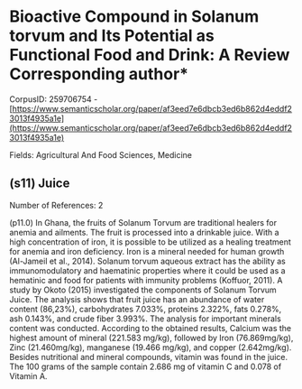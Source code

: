 # Bioactive Compound in Solanum torvum and Its Potential as Functional Food and Drink: A Review Corresponding author*

CorpusID: 259706754 - [https://www.semanticscholar.org/paper/af3eed7e6dbcb3ed6b862d4eddf23013f4935a1e](https://www.semanticscholar.org/paper/af3eed7e6dbcb3ed6b862d4eddf23013f4935a1e)

Fields: Agricultural And Food Sciences, Medicine

## (s11) Juice
Number of References: 2

(p11.0) In Ghana, the fruits of Solanum Torvum are traditional healers for anemia and ailments. The fruit is processed into a drinkable juice. With a high concentration of iron, it is possible to be utilized as a healing treatment for anemia and iron deficiency. Iron is a mineral needed for human growth (Al-Jameil et al., 2014). Solanum torvum aqueous extract has the ability as immunomodulatory and haematinic properties where it could be used as a hematinic and food for patients with immunity problems (Koffuor, 2011). A study by Okoto (2015) investigated the components of Solanum Torvum Juice. The analysis shows that fruit juice has an abundance of water content (86,23%), carbohydrates 7.033%, proteins 2.322%, fats 0.278%, ash 0.143%, and crude fiber 3.993%. The analysis for important minerals content was conducted. According to the obtained results, Calcium was the highest amount of mineral (221.583 mg/kg), followed by Iron (76.869mg/kg), Zinc (21.460mg/kg), manganese (19.466 mg/kg), and copper (2.642mg/kg). Besides nutritional and mineral compounds, vitamin was found in the juice. The 100 grams of the sample contain 2.686 mg of vitamin C and 0.078 of Vitamin A.
